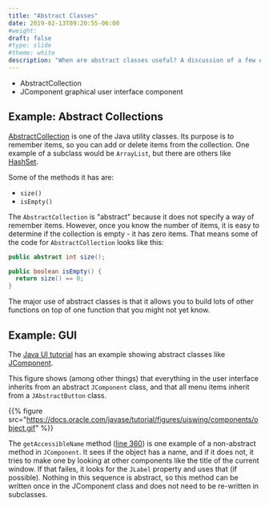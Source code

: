 ```yaml
---
title: "Abstract Classes"
date: 2019-02-13T09:20:55-06:00
#weight: 
draft: false
#type: slide
#theme: white
description: "When are abstract classes useful? A discussion of a few examples."
---
```


* AbstractCollection
* JComponent graphical user interface component

## Example: Abstract Collections

[AbstractCollection](http://hg.openjdk.java.net/jdk8u/jdk8u-dev/jdk/file/c5d02f908fb2/src/share/classes/java/util/AbstractCollection.java)
is one of the Java utility classes. Its purpose is to remember items,
so you can add or delete items from the collection. One example of a
subclass would be `ArrayList`, but there are others like
[HashSet](https://docs.oracle.com/javase/7/docs/api/java/util/HashSet.html). 

Some of the methods it has are:

* `size()`
* `isEmpty()`

The `AbstractCollection` is "abstract" because it does not specify a
way of remember items. However, once you know the number of items, it
is easy to determine if the collection is empty - it has zero
items. That means some of the code for `AbstractCollection` looks like
this:

```java
public abstract int size();

public boolean isEmpty() { 
  return size() == 0;
}
```

The major use of abstract classes is that it allows you to build lots
of other functions on top of one function that you might not yet
know.

## Example: GUI

The [Java UI
tutorial](https://docs.oracle.com/javase/8/javase-clienttechnologies.htm)
has an example showing abstract classes like
[JComponent](http://developer.classpath.org/doc/javax/swing/JComponent-source.html).

This figure shows (among other things) that everything in the user
interface inherits from an abstract `JComponent` class, and that
all menu items inherit from a `JAbstractButton` class.

{{% figure
src="https://docs.oracle.com/javase/tutorial/figures/uiswing/components/object.gif"
%}}


The `getAccessibleName` method ([line
360](http://developer.classpath.org/doc/javax/swing/JComponent-source.html))
is one example of a non-abstract method in `JComponent`. It sees if
the object has a name, and if it does not, it tries to make one by
looking at other components like the title of the current window. If
that failes, it looks for the `JLabel` property and uses that (if
possible). Nothing in this sequence is abstract, so this method can be
written once in the JComponent class and does not need to be
re-written in subclasses.



